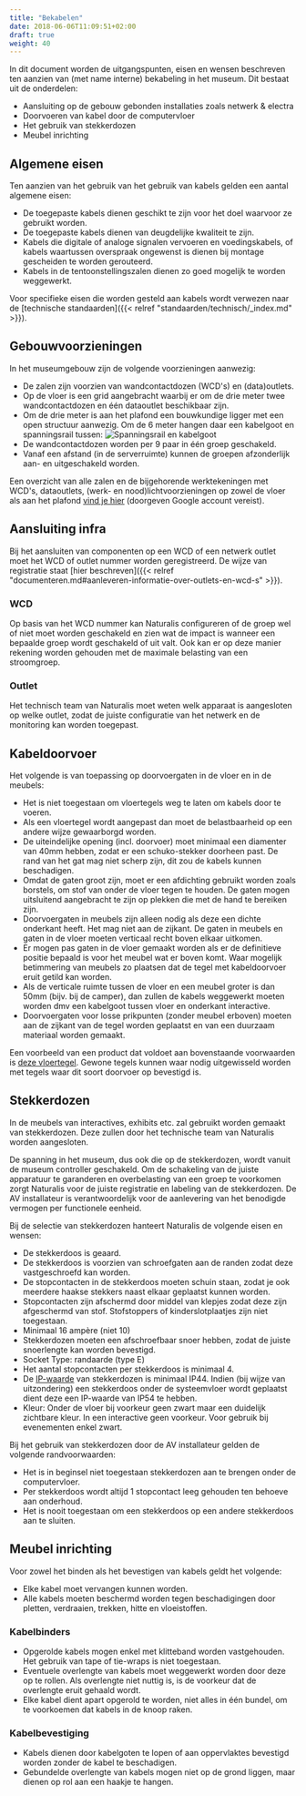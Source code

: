 ```yaml
---
title: "Bekabelen"
date: 2018-06-06T11:09:51+02:00
draft: true
weight: 40
---
```


In dit document worden de uitgangspunten, eisen en wensen beschreven ten aanzien
van (met name interne) bekabeling in het museum. Dit bestaat uit de onderdelen:

* Aansluiting op de gebouw gebonden installaties zoals netwerk & electra
* Doorvoeren van kabel door de computervloer
* Het gebruik van stekkerdozen
* Meubel inrichting

## Algemene eisen

Ten aanzien van het gebruik van het gebruik van kabels gelden een aantal
algemene eisen:

* De toegepaste kabels dienen geschikt te zijn voor het doel waarvoor ze
  gebruikt worden.
* De toegepaste kabels dienen van deugdelijke kwaliteit te zijn.
* Kabels die digitale of analoge signalen vervoeren en voedingskabels, of kabels
  waartussen overspraak ongewenst is dienen bij montage gescheiden te worden
  gerouteerd.
* Kabels in de tentoonstellingszalen dienen zo goed mogelijk te worden
  weggewerkt.

Voor specifieke eisen die worden gesteld aan kabels wordt verwezen naar de
[technische standaarden]({{< relref "standaarden/technisch/_index.md" >}}).

## Gebouwvoorzieningen

In het museumgebouw zijn de volgende voorzieningen aanwezig:

* De zalen zijn voorzien van wandcontactdozen (WCD's) en (data)outlets.
* Op de vloer is een grid aangebracht waarbij er om de drie meter twee
  wandcontactdozen en één dataoutlet beschikbaar zijn.
* Om de drie meter is aan het plafond  een bouwkundige ligger met een open
  structuur aanwezig. Om de 6 meter hangen daar een kabelgoot en spanningsrail
  tussen: ![Spanningsrail en kabelgoot](/images/spanningsrailenkabelgoot.png)
* De wandcontactdozen worden per 9 paar in één groep geschakeld.
* Vanaf een afstand (in de serverruimte) kunnen de groepen afzonderlijk aan- en
  uitgeschakeld worden.

Een overzicht van alle zalen en de bijgehorende werktekeningen met WCD's,
dataoutlets, (werk- en nood)lichtvoorzieningen op zowel de vloer als aan het
plafond [vind je
hier](https://docs.google.com/spreadsheets/d/1l6hu_3QlfZqYrP4A1FpMCqkEZDcGi0bdYCpZoE8BR2Q/edit#gid=0)
(doorgeven Google account vereist).

## Aansluiting infra

Bij het aansluiten van componenten op een WCD of een netwerk outlet moet het WCD
of outlet nummer worden geregistreerd. De wijze van registratie staat [hier
beschreven]({{< relref
"documenteren.md#aanleveren-informatie-over-outlets-en-wcd-s" >}}).


### WCD

Op basis van het WCD nummer kan Naturalis configureren of de groep wel of niet
moet worden geschakeld en zien wat de impact is wanneer een bepaalde groep wordt
geschakeld of uit valt. Ook kan er op deze manier rekening worden gehouden met
de maximale belasting van een stroomgroep.

### Outlet

Het technisch team van Naturalis moet weten welk apparaat is aangesloten op
welke outlet, zodat de juiste configuratie van het netwerk en de monitoring kan
worden toegepast.

## Kabeldoorvoer

Het volgende is van toepassing op doorvoergaten in de vloer en in de meubels:

* Het is niet toegestaan om vloertegels weg te laten om kabels door te voeren.
* Als een vloertegel wordt aangepast dan moet de belastbaarheid op een andere
  wijze gewaarborgd worden.
* De uiteindelijke opening (incl. doorvoer) moet minimaal een diamenter van 40mm
  hebben, zodat er een schuko-stekker doorheen past. De rand van het gat mag
  niet scherp zijn, dit zou de kabels kunnen beschadigen.
* Omdat de gaten groot zijn, moet er een afdichting gebruikt worden zoals
  borstels, om stof van onder de vloer tegen te houden. De gaten mogen
  uitsluitend aangebracht te zijn op plekken die met de hand te bereiken zijn.
* Doorvoergaten in meubels zijn alleen nodig als deze een dichte onderkant
  heeft. Het mag niet aan de zijkant. De gaten in meubels en gaten in de vloer
  moeten verticaal recht boven elkaar uitkomen.
* Er mogen pas gaten in de vloer gemaakt worden als er de definitieve positie
  bepaald is voor het meubel wat er boven komt. Waar mogelijk betimmering van
  meubels zo plaatsen dat de tegel met kabeldoorvoer eruit getild kan worden.
* Als de verticale ruimte tussen de vloer en een meubel groter is dan 50mm
  (bijv. bij de camper), dan zullen de kabels weggewerkt moeten worden dmv een
  kabelgoot tussen vloer en onderkant interactive.
* Doorvoergaten voor losse prikpunten (zonder meubel erboven) moeten aan de
  zijkant van de tegel worden geplaatst en van een duurzaam materiaal worden
  gemaakt.

Een voorbeeld van een product dat voldoet aan bovenstaande voorwaarden is [deze
vloertegel](https://www.hplsystems.nl/installatieproducten/verhoogde-vloer-systemen/tegeldoorvoer-rvs/3010224-tegeldoorvoer-rvs.htm).
Gewone tegels kunnen waar nodig uitgewisseld worden met tegels waar dit soort
doorvoer op bevestigd is.

## Stekkerdozen

In de meubels van interactives, exhibits etc. zal gebruikt worden gemaakt van
stekkerdozen. Deze zullen door het technische team van Naturalis worden
aangesloten.

De spanning in het museum, dus ook die op de stekkerdozen, wordt vanuit de
museum controller geschakeld. Om de schakeling van de juiste apparatuur te
garanderen en overbelasting van een groep te voorkomen zorgt Naturalis voor de
juiste registratie en labeling van de stekkerdozen. De AV installateur is
verantwoordelijk voor de aanlevering van het benodigde vermogen per functionele
eenheid.

Bij de selectie van stekkerdozen hanteert Naturalis de volgende eisen en wensen:

* De stekkerdoos is geaard.
* De stekkerdoos is voorzien van schroefgaten aan de randen zodat deze
  vastgeschroefd kan worden.
* De stopcontacten in de stekkerdoos moeten schuin staan, zodat je ook meerdere
  haakse stekkers naast elkaar geplaatst kunnen worden.
* Stopcontacten zijn afschermd door middel van klepjes zodat deze zijn
  afgeschermd van stof. Stofstoppers of kinderslotplaatjes zijn niet toegestaan.
* Minimaal 16 ampère (niet 10)
* Stekkerdozen moeten een afschroefbaar snoer hebben, zodat de juiste
  snoerlengte kan worden bevestigd.
* Socket Type: randaarde (type E)
* Het aantal stopcontacten per stekkerdoos is minimaal 4.
* De [IP-waarde](https://nl.wikipedia.org/wiki/IP-code)
  van stekkerdozen is minimaal IP44. Indien (bij wijze van uitzondering) een
  stekkerdoos onder de systeemvloer wordt geplaatst dient deze een IP-waarde van
  IP54 te hebben.
* Kleur: Onder de vloer bij voorkeur geen zwart maar een duidelijk zichtbare
  kleur. In een interactive geen voorkeur. Voor gebruik bij evenementen enkel
  zwart.

Bij het gebruik van stekkerdozen door de AV installateur gelden de volgende
randvoorwaarden:

* Het is in beginsel niet toegestaan stekkerdozen aan te brengen onder de computervloer.
* Per stekkerdoos wordt altijd 1 stopcontact leeg gehouden ten behoeve aan
  onderhoud.
* Het is nooit toegestaan om een stekkerdoos op een andere stekkerdoos aan te
  sluiten.

<!--
Openstaande vraag:

We willen de stekkerdozen voorzien van een relais, waardoor de volgende zaken
NIET in de stekkerdoos aanwezig hoeven te zijn:

* Aan/uit schakelaar
* Lampje (om aan of uit aan te geven)

-->

## Meubel inrichting

Voor zowel het binden als het bevestigen van kabels geldt het volgende:

* Elke kabel moet vervangen kunnen worden.
* Alle kabels moeten beschermd worden tegen beschadigingen door pletten,
  verdraaien, trekken, hitte en vloeistoffen.

### Kabelbinders

* Opgerolde kabels mogen enkel met klitteband worden vastgehouden. Het gebruik
  van tape of tie-wraps is niet toegestaan.
* Eventuele overlengte van kabels moet weggewerkt worden door deze op te rollen.
  Als overlengte niet nuttig is, is de voorkeur dat de overlengte eruit gehaald
  wordt.
* Elke kabel dient apart opgerold te worden, niet alles in één bundel, om te
  voorkoemen dat kabels in de knoop raken.

### Kabelbevestiging

* Kabels dienen door kabelgoten te lopen of aan oppervlaktes bevestigd worden
  zonder de kabel te beschadigen.
* Gebundelde overlengte van kabels mogen niet op de grond liggen, maar dienen op
  rol aan een haakje te hangen.

